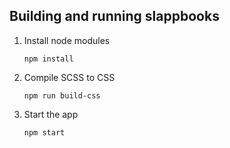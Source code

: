 ## Building and running slappbooks

1. Install node modules 

    `npm install`
    
2. Compile SCSS to CSS 

    `npm run build-css`
    
3. Start the app 
    
    `npm start`